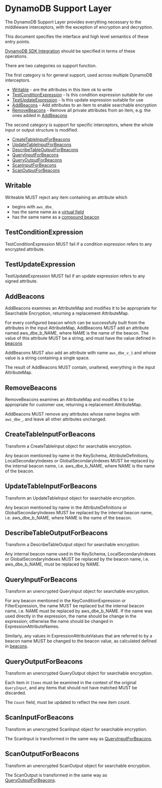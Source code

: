 # DynamoDB Support Layer

The DynamoDB Support Layer provides everything necessary to the middleware interceptors,
with the exception of encryption and decryption.

This document specifies the interface and high level semantics of these entry points.

[DynamoDB SDK Integration](ddb-sdk-integration.md) should be specified in terms of
these operations.

There are two categories os support function.

The first category is for general support, used across multiple DynamoDB interceptors.
 * [Writable](#writable) - are the attributes in this item ok to write
 * [TestConditionExpression](#testconditionexpression) - Is this condition expression suitable for use
 * [TestUpdateExpression](#testupdateexpression) - Is this update expression suitable for use
 * [AddBeacons](#addbeacons) - Add attributes to an item to enable searchable encryption
 * [RemoveBeacons](#removebeacons) - Remove all private attributes from an item, e.g. the ones added in [AddBeacons](#addbeacons)

The second category is support for specific interceptors, where the whole input or output structure is modified.
 * [CreateTableInputForBeacons](#createtableinputforbeacons)
 * [UpdateTableInputForBeacons](#updatetableinputforbeacons)
 * [DescribeTableOutputForBeacons](#describetableoutputforbeacons)
 * [QueryInputForBeacons](#queryinputforbeacons)
 * [QueryOutputForBeacons](#queryoutputforbeacons)
 * [ScanInputForBeacons](#scaninputforbeacons)
 * [ScanOutputForBeacons](#scanoutputforbeacons)

## Writable

Writeable MUST reject any item containing an attribute which
* begins with `aws_dbe_`
* has the same name as a [virtual field](../searchable-encryption/virtual.md)
* has the same name as a [compound beacon](../searchable-encryption/beacons.md#compound-beacon)

## TestConditionExpression

TestConditionExpression MUST fail if a condition expression refers to any encrypted attribute.

## TestUpdateExpression

TestUpdateExpression MUST fail if an update expression refers to any signed attribute.

## AddBeacons

AddBeacons examines an AttributeMap and modifies it to be appropriate for Searchable Encryption,
returning a replacement AttributeMap.

For every configured beacon which can be successfully built from the attributes in the input AttributeMap,
AddBeacons MUST add an attribute named aws_dbe_b_NAME, where NAME is the name of the beacon.
The value of this attribute MUST be a string, and must have the value defined in [beacons](../searchable-encryption/beacons.md)

AddBeacons MUST also add an attribute with name `aws_dbe_v_1` and whose value is a string containing a single space.

The result of AddBeacons MUST contain, unaltered, everything in the input AttributeMap.

## RemoveBeacons

RemoveBeacons examines an AttributeMap and modifies it to be appropriate for customer use,
returning a replacement AttributeMap.

AddBeacons MUST remove any attributes whose name begins with `aws_dbe_`,
and leave all other attributes unchanged.


## CreateTableInputForBeacons

Transform a CreateTableInput object for searchable encryption.

Any beacon mentioned by name in the KeySchema, AttributeDefinitions, LocalSecondaryIndexes or GlobalSecondaryIndexes
MUST be replaced by the internal beacon name, i.e. aws_dbe_b_NAME, where NAME is the name of the beacon.

## UpdateTableInputForBeacons

Transform an UpdateTableInput object for searchable encryption.

Any beacon mentioned by name in the AttributeDefinitions or GlobalSecondaryIndexes
MUST be replaced by the internal beacon name, i.e. aws_dbe_b_NAME, where NAME is the name of the beacon.

## DescribeTableOutputForBeacons

Transform a DescribeTableOutput object for searchable encryption.

Any internal beacon name used in the KeySchema, LocalSecondaryIndexes or GlobalSecondaryIndexes
MUST be replaced by the beacon name, i.e. aws_dbe_b_NAME, must be replaced by NAME.

## QueryInputForBeacons

Transform an unencrypted QueryInput object for searchable encryption.

For any beacon mentioned in the KeyConditionExpression or FilterExpression,
the name MUST be replaced but the internal beacon name, i.e. NAME must be replaced by aws_dbe_b_NAME.
If the name was used directly in the expression, the name should be change in the expression;
otherwise the name should be changed in ExpressionAttributeNames.

Similarly, any values in ExpressionAttributeValues that are referred to by a beacon name
MUST be changed to the beacon value, as calculated defined in [beacons](../searchable-encryption/beacons.md).

## QueryOutputForBeacons

Transform an unencrypted QueryOutput object for searchable encryption.

Each item in `Items` must be examined in the context of the original `QueryInput`,
and any items that should not have matched MUST be discarded.

The `Count` field, must be updated to reflect the new item count.

## ScanInputForBeacons

Transform an unencrypted ScanInput object for searchable encryption.

The ScanInput is transformed in the same way as [QueryInputForBeacons](#queryinputforbeacons).

## ScanOutputForBeacons

Transform an unencrypted ScanOutput object for searchable encryption.

The ScanOutput is transformed in the same way as [QueryOutputForBeacons](#queryoutputforbeacons).
